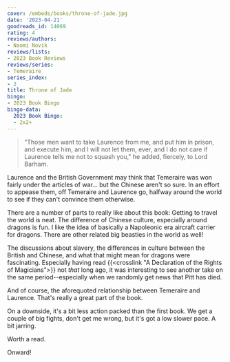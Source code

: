 ```yaml
---
cover: /embeds/books/throne-of-jade.jpg
date: '2023-04-21'
goodreads_id: 14069
rating: 4
reviews/authors:
- Naomi Novik
reviews/lists:
- 2023 Book Reviews
reviews/series:
- Temeraire
series_index:
- 2
title: Throne of Jade
bingo:
- 2023 Book Bingo
bingo-data:
  2023 Book Bingo:
  - 2x2+
---
```

> “Those men want to take Laurence from me, and put him in prison, and execute him, and I will not let them, ever, and I do not care if Laurence tells me not to squash you," he added, fiercely, to Lord Barham.

Laurence and the British Government may think that Temeraire was won fairly under the articles of war... but the Chinese aren't so sure. In an effort to appease them, off Temeraire and Laurence go, halfway around the world to see if they can't convince them otherwise. 

There are a number of parts to really like about this book: Getting to travel the world is neat. The difference of Chinese culture, especially around dragons is fun. I like the idea of basically a Napoleonic era aircraft carrier for dragons. There are other related big beasties in the world as well! 

The discussions about slavery, the differences in culture between the British and Chinese, and what that might mean for dragons were fascinating. Especially having read {{<crosslink "A Declaration of the Rights of Magicians">}} not *that* long ago, it was interesting to see another take on the same period--especially when we randomly get news that Pitt has died. 

And of course, the aforequoted relationship between Temeraire and Laurence. That's really a great part of the book. 

On a downside, it's a bit less action packed than the first book. We get a couple of big fights, don't get me wrong, but it's got a low slower pace. A bit jarring.

Worth a read. 

Onward!

<!--more-->